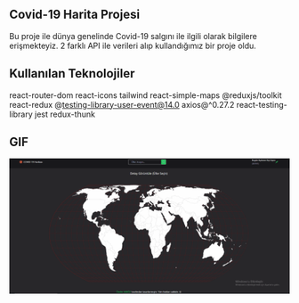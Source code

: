 ## Covid-19 Harita Projesi

Bu proje ile dünya genelinde Covid-19 salgını ile ilgili olarak bilgilere erişmekteyiz. 2 farklı API ile verileri alıp kullandığımız bir proje oldu.

## Kullanılan Teknolojiler

react-router-dom
react-icons
tailwind
react-simple-maps
@reduxjs/toolkit
react-redux
@testing-library-user-event@14.0
axios@^0.27.2
react-testing-library
jest
redux-thunk

## GIF

![covidgif](/public/covidmap.gif)

